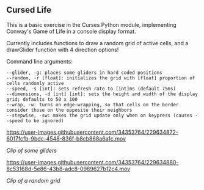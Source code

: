 ## Cursed Life

This is a basic exercise in the Curses Python module, implementing Conway's Game of Life in a console display format.

Currently includes functions to draw a random grid of active cells, and a drawGlider function with 4 direction options!

Command line arguments:

    --glider, -g: places some gliders in hard coded positions
    --random, -r [float]: initializes the grid with [float] proportion of cells randomly active
    --speed, -s [int]: sets refresh rate to [int]ms (default 75ms)
    --dimensions, -d [int] [int]: sets the height and width of the display grid; defaults to 50 x 100
    --wrap, -w: turns on edge-wrapping, so that cells on the border consider those on the opposite their neighbors
    --stepwise, -sw: makes the grid update only when on keypress (causes --speed to be ignored)


https://user-images.githubusercontent.com/34353764/229634872-6017fcfb-9bdc-4548-836f-b8cb868a6a1c.mov

*Clip of some gliders*



https://user-images.githubusercontent.com/34353764/229634880-8c53168d-5e86-43b8-adc8-0969627b12c4.mov

*Clip of a random grid*
